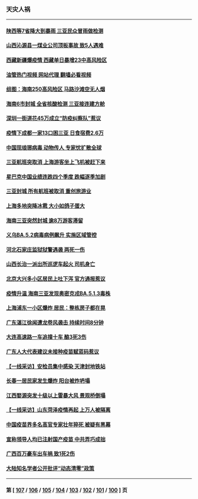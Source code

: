 ### 天灾人祸
---
#### [陕西等7省降大到暴雨 三亚民众冒雨做检测](../../pages/ncid280/n13797959.md?08082045) 
#### [山西沁源县一煤业公司顶板事故 致5人遇难](../../pages/ncid280/n13798050.md?08082045) 
#### [西藏新疆爆疫情 西藏单日暴增23中高风险区](../../pages/ncid280/n13797972.md?08082045) 
#### [油管热门视频 网站代理 翻墙必看视频](http://209.222.30.114:81/youtube.html?08082045)
#### [组图：海南250高风险区 马路沙滩空无人烟](../../pages/ncid280/n13797948.md?08082045) 
#### [海南6市封城 全省核酸检测 三亚接连建方舱](../../pages/ncid280/n13797722.md?08082045) 
#### [深圳一街道花45万成立“防疫纠察队”惹议](../../pages/ncid280/n13797675.md?08082045) 
#### [疫情下成都一家13口困三亚 日食宿费2.6万](../../pages/ncid280/n13797379.md?08082045) 
#### [中国现琅琊病毒 动物传人 专家忧扩散全球](../../pages/ncid280/n13797418.md?08082045) 
#### [三亚航班突取消 上海游客坐上飞机被赶下来](../../pages/ncid280/n13797322.md?08082045) 
#### [星巴克中国业绩连跌四个季度 跌幅逐季加剧](../../pages/ncid280/n13797229.md?08082045) 
#### [三亚封城 所有航班被取消 重创旅游业](../../pages/ncid280/n13796943.md?08082045) 
#### [上海多地突降冰雹 大小如鸽子蛋大](../../pages/ncid280/n13797006.md?08082045) 
#### [海南三亚突然封城 逾8万游客滞留](../../pages/ncid280/n13796838.md?08082045) 
#### [义乌BA.5.2病毒病例飙升 实施区域管控](../../pages/ncid280/n13796320.md?08082045) 
#### [河北石家庄监狱狱警遇袭 两死一伤](../../pages/ncid280/n13796296.md?08082045) 
#### [山西长治一派出所巡逻车起火 司机身亡](../../pages/ncid280/n13796204.md?08082045) 
#### [北京大兴多小区居民上吐下泻 官方通报惹议](../../pages/ncid280/n13795413.md?08082045) 
#### [疫情升温 海南三亚发现奥密克戎BA.5.1.3毒株](../../pages/ncid280/n13795204.md?08082045) 
#### [上海浦东一小区爆炸 居民：整栋房子都在晃](../../pages/ncid280/n13793853.md?08082045) 
#### [广东湛江徐闻遭龙卷风袭击 持续时间8分钟](../../pages/ncid280/n13793637.md?08082045) 
#### [大连高速路一车追撞十车 酿3死3伤](../../pages/ncid280/n13793171.md?08082045) 
#### [广东人大代表建议未接种疫苗赋蓝码惹议](../../pages/ncid280/n13793159.md?08082045) 
#### [【一线采访】安检员集中感染 天津封地铁站](../../pages/ncid280/n13792778.md?08082045) 
#### [长春一居民家发生爆炸 阳台被炸坍塌](../../pages/ncid280/n13792201.md?08082045) 
#### [江西婺源突发十级以上雷暴大风 景观桥倒塌](../../pages/ncid280/n13792183.md?08082045) 
#### [【一线采访】山东菏泽疫情再起 上万人被隔离](../../pages/ncid280/n13791948.md?08082045) 
#### [中国疫苗界多名高官专家壮年猝死 被疑有黑幕](../../pages/ncid280/n13791884.md?08082045) 
#### [宣称领导人均已注射国产疫苗 中共弄巧成拙](../../pages/ncid280/n13791829.md?08082045) 
#### [广西百万豪车出车祸 致1死2伤](../../pages/ncid280/n13791625.md?08082045) 
#### [大陆知名学者公开批评“动态清零”政策](../../pages/ncid280/n13791457.md?08082045) 

---
#### 第 [ [107](./107.md?08082045) / [106](./106.md?08082045) / [105](./105.md?08082045) / [104](./104.md?08082045) / [103](./103.md?08082045) / [102](./102.md?08082045) / [101](./101.md?08082045) / [100](./100.md?08082045) ] 页

